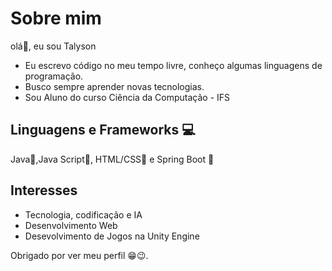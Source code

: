 # Sobre mim
olá👋, eu sou Talyson
- Eu escrevo código no meu tempo livre, conheço algumas linguagens de programação.
- Busco sempre aprender novas tecnologias.
- Sou Aluno do curso Ciência da Computação - IFS
## Linguagens e Frameworks 💻
Java📖,Java Script📖, HTML/CSS📖 e Spring Boot 📖
## Interesses 
- Tecnologia, codificação e IA
- Desenvolvimento Web
- Desevolvimento de Jogos na Unity Engine

Obrigado por ver meu perfil 😁😉.

